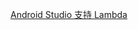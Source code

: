 [Android Studio 支持 Lambda](https://developer.android.com/guide/platform/j8-jack.html?hl=zh-cn#supported-features)
